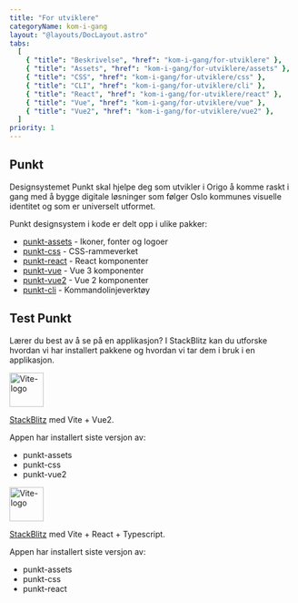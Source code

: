 ```yaml
---
title: "For utviklere"
categoryName: kom-i-gang
layout: "@layouts/DocLayout.astro"
tabs:
  [
    { "title": "Beskrivelse", "href": "kom-i-gang/for-utviklere" },
    { "title": "Assets", "href": "kom-i-gang/for-utviklere/assets" },
    { "title": "CSS", "href": "kom-i-gang/for-utviklere/css" },
    { "title": "CLI", "href": "kom-i-gang/for-utviklere/cli" },
    { "title": "React", "href": "kom-i-gang/for-utviklere/react" },
    { "title": "Vue", "href": "kom-i-gang/for-utviklere/vue" },
    { "title": "Vue2", "href": "kom-i-gang/for-utviklere/vue2" },
  ]
priority: 1
---
```


## Punkt

Designsystemet Punkt skal hjelpe deg som utvikler i Origo å komme raskt i gang med å bygge digitale løsninger som følger Oslo kommunes visuelle identitet og som er universelt utformet.

Punkt designsystem i kode er delt opp i ulike pakker:

- [punkt-assets](/kom-i-gang/for-utviklere/assets) - Ikoner, fonter og logoer
- [punkt-css](/kom-i-gang/for-utviklere/css) - CSS-rammeverket
- [punkt-react](/kom-i-gang/for-utviklere/react) - React komponenter
- [punkt-vue](/kom-i-gang/for-utviklere/vue) - Vue 3 komponenter
- [punkt-vue2](/kom-i-gang/for-utviklere/vue2) - Vue 2 komponenter
- [punkt-cli](/kom-i-gang/for-utviklere/cli) - Kommandolinjeverktøy

## Test Punkt

Lærer du best av å se på en applikasjon?
I StackBlitz kan du utforske hvordan vi har installert pakkene og hvordan vi tar dem i bruk i en applikasjon.

<a href="https://stackblitz.com/edit/vitejs-vite-cvnmev?file=README.md"> <img src="https://upload.wikimedia.org/wikipedia/commons/f/f1/Vitejs-logo.svg"  alt="Vite-logo" aria-hidden="true" width="60" height="60"/></a>

[StackBlitz](https://stackblitz.com/edit/vitejs-vite-cvnmev?file=README.md) med Vite + Vue2.

Appen har installert siste versjon av:

- punkt-assets
- punkt-css
- punkt-vue2

<a href="https://stackblitz.com/edit/vitejs-vite-ep2eyk?file=src/App.tsx"> <img src="https://upload.wikimedia.org/wikipedia/commons/f/f1/Vitejs-logo.svg"  alt="Vite-logo" aria-hidden="true" width="60" height="60"/></a>

[StackBlitz](https://stackblitz.com/edit/vitejs-vite-ep2eyk?file=src/App.tsx) med Vite + React + Typescript.

Appen har installert siste versjon av:

- punkt-assets
- punkt-css
- punkt-react
